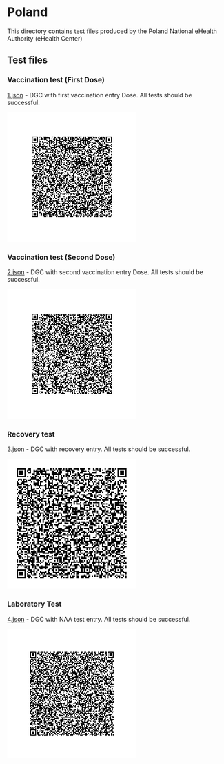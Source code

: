 # Poland

This directory contains test files produced by the Poland National eHealth Authority (eHealth Center)

## Test files

### Vaccination test (First Dose)

[1.json](2DCode/raw/1.json) - DGC with first vaccination entry Dose.
All tests should be successful.

![1](png/1.png)

### Vaccination test (Second Dose)

[2.json](2DCode/raw/2.json) - DGC with second vaccination entry Dose.
All tests should be successful.

![2](png/2.png)

### Recovery test

[3.json](2DCode/raw/3.json) - DGC with recovery entry.
All tests should be successful.

![3](png/3.png)

### Laboratory Test

[4.json](2DCode/raw/4.json) - DGC with NAA test entry.
All tests should be successful.

![4](png/4.png)